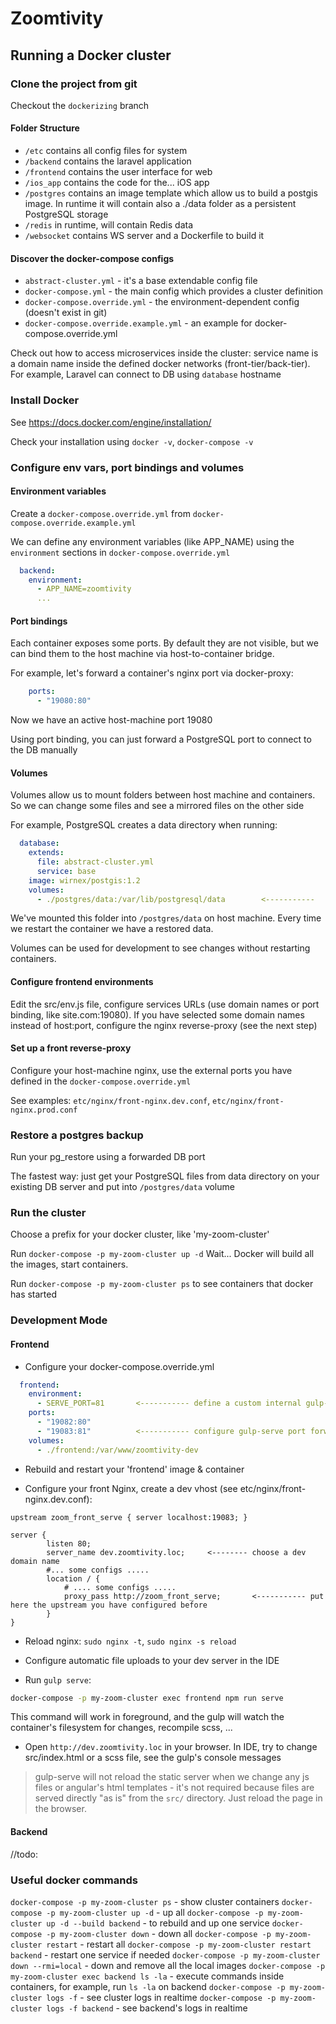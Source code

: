 Zoomtivity
==========

Running a Docker cluster
------------------------

### Clone the project from git

Checkout the `dockerizing` branch

#### Folder Structure

- `/etc` contains all config files for system
- `/backend` contains the laravel application
- `/frontend` contains the user interface for web
- `/ios_app` contains the code for the... iOS app
- `/postgres` contains an image template which allow us to build a postgis image. In runtime it will contain also a ./data folder as a persistent PostgreSQL storage
- `/redis` in runtime, will contain Redis data
- `/websocket` contains WS server and a Dockerfile to build it


#### Discover the docker-compose configs

- `abstract-cluster.yml` - it's a base extendable config file
- `docker-compose.yml` - the main config which provides a cluster definition
- `docker-compose.override.yml` - the environment-dependent config (doesn't exist in git)
- `docker-compose.override.example.yml` - an example for docker-compose.override.yml

Check out how to access microservices inside the cluster: service name is a domain name inside the defined docker networks (front-tier/back-tier). 
For example, Laravel can connect to DB using `database` hostname

### Install Docker

See https://docs.docker.com/engine/installation/

Check your installation using `docker -v`, `docker-compose -v`


### Configure env vars, port bindings and volumes

#### Environment variables

Create a `docker-compose.override.yml` from `docker-compose.override.example.yml`

We can define any environment variables (like APP_NAME) using the `environment` sections in `docker-compose.override.yml`

```yml
  backend:
    environment:
      - APP_NAME=zoomtivity
      ...
```

#### Port bindings

Each container exposes some ports. 
By default they are not visible, but we can bind them to the host machine via host-to-container bridge.

For example, let's forward a container's nginx port via docker-proxy:

```yml
    ports:
      - "19080:80"
```

Now we have an active host-machine port 19080

Using port binding, you can just forward a PostgreSQL port to connect to the DB manually

#### Volumes

Volumes allow us to mount folders between host machine and containers. So we can change some files and see a mirrored files on the other side

For example, PostgreSQL creates a data directory when running:

```yml
  database:
    extends:
      file: abstract-cluster.yml
      service: base
    image: wirnex/postgis:1.2
    volumes:
      - ./postgres/data:/var/lib/postgresql/data        <-----------
```
 
We've mounted this folder into `/postgres/data` on host machine. Every time we restart the container we have a restored data.

Volumes can be used for development to see changes without restarting containers.

#### Configure frontend environments

Edit the src/env.js file, configure services URLs (use domain names or port binding, like site.com:19080). 
If you have selected some domain names instead of host:port, configure the nginx reverse-proxy (see the next step)

#### Set up a front reverse-proxy 

Configure your host-machine nginx, use the external ports you have defined in the `docker-compose.override.yml`

See examples: `etc/nginx/front-nginx.dev.conf`, `etc/nginx/front-nginx.prod.conf` 


### Restore a postgres backup 

Run your pg_restore using a forwarded DB port

The fastest way: just get your PostgreSQL files from data directory on your existing DB server and put into `/postgres/data` volume


### Run the cluster

Choose a prefix for your docker cluster, like 'my-zoom-cluster'

Run `docker-compose -p my-zoom-cluster up -d`
Wait... Docker will build all the images, start containers.

Run `docker-compose -p my-zoom-cluster ps` to see containers that docker has started


### Development Mode

#### Frontend

- Configure your docker-compose.override.yml

```yml
  frontend:
    environment:
      - SERVE_PORT=81       <----------- define a custom internal gulp-serve port
    ports:
      - "19082:80"
      - "19083:81"          <----------- configure gulp-serve port forwarding here, like '19083' 
    volumes:
      - ./frontend:/var/www/zoomtivity-dev
```

- Rebuild and restart your 'frontend' image & container

- Configure your front Nginx, create a dev vhost (see etc/nginx/front-nginx.dev.conf):

```nginx
upstream zoom_front_serve { server localhost:19083; }

server {
        listen 80;
        server_name dev.zoomtivity.loc;     <-------- choose a dev domain name
        #... some configs .....
        location / {
            # .... some configs .....
            proxy_pass http://zoom_front_serve;       <----------- put here the upstream you have configured before
        }
}
```

- Reload nginx: `sudo nginx -t`, `sudo nginx -s reload`

- Configure automatic file uploads to your dev server in the IDE

- Run `gulp serve`:

```bash
docker-compose -p my-zoom-cluster exec frontend npm run serve
```

This command will work in foreground, and the gulp will watch the container's filesystem for changes, recompile scss, ...

- Open `http://dev.zoomtivity.loc` in your browser. In IDE, try to change src/index.html or a scss file, see the gulp's console messages

> gulp-serve will not reload the static server when we change any js files or angular's html templates - it's not required
> because files are served directly "as is" from the `src/` directory. Just reload the page in the browser.


#### Backend

//todo:


### Useful docker commands

`docker-compose -p my-zoom-cluster ps` - show cluster containers
`docker-compose -p my-zoom-cluster up -d` - up all
`docker-compose -p my-zoom-cluster up -d --build backend` - to rebuild and up one service
`docker-compose -p my-zoom-cluster down` - down all
`docker-compose -p my-zoom-cluster restart` - restart all
`docker-compose -p my-zoom-cluster restart backend` - restart one service if needed
`docker-compose -p my-zoom-cluster down --rmi=local` - down and remove all the local images
`docker-compose -p my-zoom-cluster exec backend ls -la` - execute commands inside containers, for example, run `ls -la` on backend
`docker-compose -p my-zoom-cluster logs -f` - see cluster logs in realtime
`docker-compose -p my-zoom-cluster logs -f backend` - see backend's logs in realtime
